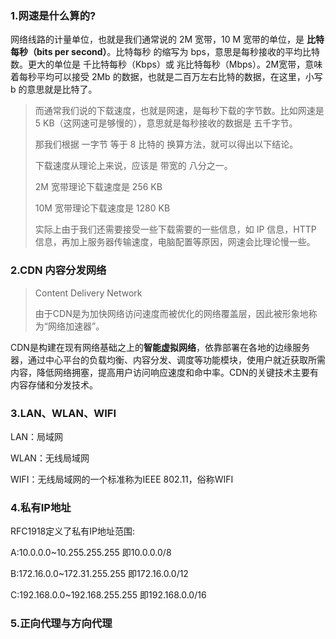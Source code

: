 ### 1.网速是什么算的?

网络线路的计量单位，也就是我们通常说的 2M 宽带，10 M 宽带的单位，是 **比特每秒（bits per second）**。比特每秒 的缩写为 bps，意思是每秒接收的平均比特数。更大的单位是 千比特每秒（Kbps）或 兆比特每秒（Mbps）。2M宽带，意味着每秒平均可以接受 2Mb 的数据，也就是二百万左右比特的数据，在这里，小写 b 的意思就是比特了。

>而通常我们说的下载速度，也就是网速，是每秒下载的字节数。比如网速是 5 KB（这网速可是够慢的），意思就是每秒接收的数据是 五千字节。
>
>那我们根据 一字节 等于 8 比特的 换算方法，就可以得出以下结论。
>
>下载速度从理论上来说，应该是 带宽的 八分之一。
>
>2M 宽带理论下载速度是 256 KB
>
>10M 宽带理论下载速度是 1280 KB
>
>实际上由于我们还需要接受一些下载需要的一些信息，如 IP 信息，HTTP 信息，再加上服务器传输速度，电脑配置等原因，网速会比理论慢一些。

### 2.CDN 内容分发网络

>Content Delivery Network  
>
>由于CDN是为加快网络访问速度而被优化的网络覆盖层，因此被形象地称为“网络加速器”。 

CDN是构建在现有网络基础之上的**智能虚拟网络**，依靠部署在各地的边缘服务器，通过中心平台的负载均衡、内容分发、调度等功能模块，使用户就近获取所需内容，降低网络拥塞，提高用户访问响应速度和命中率。CDN的关键技术主要有内容存储和分发技术。

### 3.LAN、WLAN、WIFI

LAN：局域网

WLAN：无线局域网

WIFI：无线局域网的一个标准称为IEEE 802.11，俗称WIFI

### 4.私有IP地址

RFC1918定义了私有IP地址范围:

A:10.0.0.0~10.255.255.255 即10.0.0.0/8

B:172.16.0.0~172.31.255.255 即172.16.0.0/12

C:192.168.0.0~192.168.255.255 即192.168.0.0/16

### 5.正向代理与方向代理











